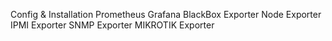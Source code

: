 Config & Installation 
  Prometheus 
  Grafana
  BlackBox Exporter
  Node Exporter
  IPMI Exporter
  SNMP Exporter
  MIKROTIK Exporter

